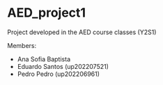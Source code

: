 # AED_project1

Project developed in the AED course classes (Y2S1)

Members:
- Ana Sofia Baptista
- Eduardo Santos (up202207521)
- Pedro Pedro (up202206961)
